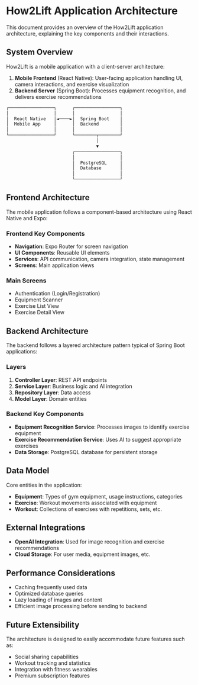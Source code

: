 # How2Lift Application Architecture

This document provides an overview of the How2Lift application architecture, explaining the key components and their interactions.

## System Overview

How2Lift is a mobile application with a client-server architecture:

1. **Mobile Frontend** (React Native): User-facing application handling UI, camera interactions, and exercise visualization
2. **Backend Server** (Spring Boot): Processes equipment recognition, and delivers exercise recommendations

```txt
┌─────────────────┐      ┌─────────────────┐
│                 │      │                 │
│  React Native   │◄────►│  Spring Boot    │
│  Mobile App     │      │  Backend        │
│                 │      │                 │
└─────────────────┘      └────────┬────────┘
                                  │
                                  ▼
                         ┌─────────────────┐
                         │                 │
                         │  PostgreSQL     │
                         │  Database       │
                         │                 │
                         └─────────────────┘
```

## Frontend Architecture

The mobile application follows a component-based architecture using React Native and Expo:

### Frontend Key Components

- **Navigation**: Expo Router for screen navigation
- **UI Components**: Reusable UI elements
- **Services**: API communication, camera integration, state management
- **Screens**: Main application views

### Main Screens

- Authentication (Login/Registration)
- Equipment Scanner
- Exercise List View
- Exercise Detail View

## Backend Architecture

The backend follows a layered architecture pattern typical of Spring Boot applications:

### Layers

1. **Controller Layer**: REST API endpoints
2. **Service Layer**: Business logic and AI integration
3. **Repository Layer**: Data access
4. **Model Layer**: Domain entities

### Backend Key Components

- **Equipment Recognition Service**: Processes images to identify exercise equipment
- **Exercise Recommendation Service**: Uses AI to suggest appropriate exercises
- **Data Storage**: PostgreSQL database for persistent storage

## Data Model

Core entities in the application:

- **Equipment**: Types of gym equipment, usage instructions, categories
- **Exercise**: Workout movements associated with equipment
- **Workout**: Collections of exercises with repetitions, sets, etc.

## External Integrations

- **OpenAI Integration**: Used for image recognition and exercise recommendations
- **Cloud Storage**: For user media, equipment images, etc.

## Performance Considerations

- Caching frequently used data
- Optimized database queries
- Lazy loading of images and content
- Efficient image processing before sending to backend

## Future Extensibility

The architecture is designed to easily accommodate future features such as:

- Social sharing capabilities
- Workout tracking and statistics
- Integration with fitness wearables
- Premium subscription features
